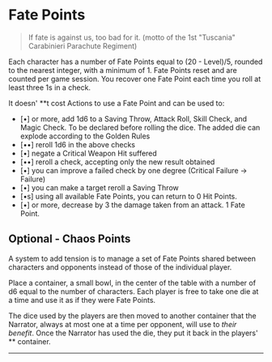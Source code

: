 # Fate Points

> If fate is against us, too bad for it. (motto of the 1st "Tuscania" Carabinieri Parachute Regiment)

Each character has a number of Fate Points equal to (20 - Level)/5, rounded to the nearest integer, with a minimum of 1. Fate Points reset and are counted per game session.
You recover one Fate Point each time you roll at least three 1s in a check.

It doesn' \*\*t cost Actions to use a Fate Point and can be used to:
- [•] or more, add 1d6 to a Saving Throw, Attack Roll, Skill Check, and Magic Check. To be declared before rolling the dice. The added die can explode according to the Golden Rules
- [••] reroll 1d6 in the above checks
- [•] negate a Critical Weapon Hit suffered
- [••] reroll a check, accepting only the new result obtained
- [•] you can improve a failed check by one degree (Critical Failure -> Failure)
- [•] you can make a target reroll a Saving Throw
- [•s] using all available Fate Points, you can return to 0 Hit Points.
- [•] or more, decrease by 3 the damage taken from an attack. 1 Fate Point.

## Optional - Chaos Points

A system to add tension is to manage a set of Fate Points shared between characters and opponents instead of those of the individual player.

Place a container, a small bowl, in the center of the table with a number of d6 equal to the number of characters. Each player is free to take one die at a time and use it as if they were Fate Points.

The dice used by the players are then moved to another container that the Narrator, always at most one at a time per opponent, will use to *their benefit*. Once the Narrator has used the die, they put it back in the players' \*\* container.

---